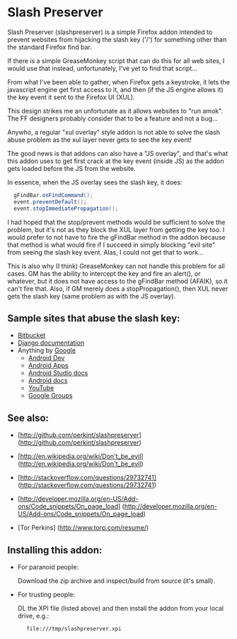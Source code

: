 Slash Preserver
===============

Slash Preserver (slashpreserver) is a simple Firefox addon intended to prevent
websites from hijacking the slash key ('/') for something other than the
standard Firefox find bar.

If there is a simple GreaseMonkey script that can do this for all web sites, I
would use that instead, unfortunately, I've yet to find that script...

From what I've been able to gather, when Firefox gets a keystroke, it lets the
javascript engine get first access to it, and then (if the JS engine allows
it) the key event it sent to the Firefox UI (XUL).

This design strikes me an unfortunate as it allows websites to "run amok".
The FF designers probably consider that to be a feature and not a bug...

Anywho, a regular "xul overlay" style addon is not able to solve the slash
abuse problem as the xul layer never gets to see the key event!

The good news is that addons can also have a "JS overlay", and that's what
this addon uses to get first crack at the key event (inside JS) as the addon
gets loaded before the JS from the website.

In essence, when the JS overlay sees the slash key, it does:

```java
  gFindBar.onFindCommand();
  event.preventDefault();
  event.stopImmediatePropagation();
```

I had hoped that the stop/prevent methods would be sufficient to solve the
problem, but it's not as they block the XUL layer from getting the key too.  I
would prefer to not have to fire the gFindBar method in the addon because that
method is what would fire if I succeed in simply blocking "evil site" from
seeing the slash key event.  Alas, I could not get that to work...

This is also why (I think) GreaseMonkey can not handle this problem for all
cases.  GM has the ability to intercept the key and fire an alert(), or
whatever, but it does not have access to the gFindBar method (AFAIK), so it
can't fire that.  Also, if GM merely does a stopPropagation(), then XUL never
gets the slash key (same problem as with the JS overlay).

Sample sites that abuse the slash key:
--------------------------------------

* [Bitbucket](https://bitbucket.org/)
* [Django documentation](https://docs.djangoproject.com/)
* Anything by [Google](https://www.google.com/)
    * [Android Dev](https://developers.google.com/android/images)
    * [Android Apps](https://play.google.com/store/apps/details?id=org.connectbot)
    * [Android Studio docs](http://tools.android.com/)
    * [Android docs](https://developer.android.com/reference/packages.html)
    * [YouTube](https://www.youtube.com/watch?v=TllPrdbZ-VI)
    * [Google Groups](https://groups.google.com/forum/#!msg/vim_use/r3TdW9G9ms4/s-Jr3BpcnvUJ)

See also:
---------

* [http://github.com/perkint/slashpreserver]
  (http://github.com/perkint/slashpreserver)

* [http://en.wikipedia.org/wiki/Don't_be_evil]
  (http://en.wikipedia.org/wiki/Don't_be_evil)

* [http://stackoverflow.com/questions/29732741]
  (http://stackoverflow.com/questions/29732741)

* [http://developer.mozilla.org/en-US/Add-ons/Code_snippets/On_page_load]
  (http://developer.mozilla.org/en-US/Add-ons/Code_snippets/On_page_load)

* [Tor Perkins]
  (http://www.torp.com/resume/)

Installing this addon:
----------------------

* For paranoid people:

    Download the zip archive and inspect/build from source (it's small).

* For trusting people:

    DL the XPI file (listed above) and then install the addon from your local
    drive, e.g.:

```
      file:///tmp/slashpreserver.xpi
```

